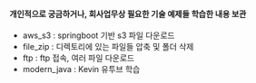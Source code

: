 #### 개인적으로 궁금하거나, 회사업무상 필요한 기술 예제들 학습한 내용 보관

- aws_s3 : springboot 기반 s3 파일 다운로드
- file_zip : 디렉토리에 있는 파일들 압축 및 폴더 삭제
- ftp : ftp 접속, 여러 파일 다운로드
- modern_java : Kevin 유투브 학습
